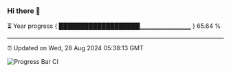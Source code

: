 ### Hi there 👋

⏳ Year progress { ███████████████████▁▁▁▁▁▁▁▁▁▁▁ } 65.64 %

---

⏰ Updated on Wed, 28 Aug 2024 05:38:13 GMT

![Progress Bar CI](https://github.com/IshwaranRudhara/GIT-ACTION/workflows/Progress%20Bar%20CI/badge.svg)
